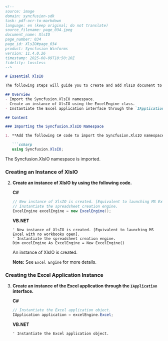 ```markdown
<!--
source: image
domain: syncfusion-sdk
task: pdf-ocr-to-markdown
language: en (keep original; do not translate)
source_filename: page_034.jpeg
document_name: XlsIO
page_number: 034
page_id: XlsIO#page_034
product: Syncfusion Winforms
version: 11.4.0.26
timestamp: 2025-08-09T10:50:10Z
fidelity: lossless
-->

# Essential XlsIO

The following steps will guide you to create and add XlsIO document to this application:

## Overview
- Import the Syncfusion.XlsIO namespace.
- Create an instance of XlsIO using the ExcelEngine class.
- Instantiate the Excel application interface through the `IApplication` object.

## Content

### Importing the Syncfusion.XlsIO Namespace

1. **Add the following C# code to import the Syncfusion.XlsIO namespace.**

   ```csharp
   using Syncfusion.XlsIO;
   ```

   The Syncfusion.XlsIO namespace is imported.

### Creating an Instance of XlsIO

2. **Create an instance of XlsIO by using the following code.**

   **C#**
   ```csharp
   // New instance of XlsIO is created. [Equivalent to launching MS Excel with no workbooks open].
   // Instantiate the spreadsheet creation engine.
   ExcelEngine excelEngine = new ExcelEngine();
   ```

   **VB.NET**
   ```vb.net
   ' New instance of XlsIO is created. [Equivalent to launching MS Excel with no workbooks open].
   ' Instantiate the spreadsheet creation engine.
   Dim excelEngine As ExcelEngine = New ExcelEngine()
   ```

   An instance of XlsIO is created.

   **Note:** See `Excel Engine` for more details.

### Creating the Excel Application Instance

3. **Create an instance of the Excel application through the `IApplication` interface.**

   **C#**
   ```csharp
   // Instantiate the Excel application object.
   IApplication application = excelEngine.Excel;
   ```

   **VB.NET**
   ```vb.net
   ' Instantiate the Excel application object.
   ```

   <!-- tags: [syncfusion, xlsio, namespace, excelengine, iapplication, winforms, sdk, version] keywords: [xlsio, syncfusion, csharp, vb.net, namespace, excelengine, iapplication] -->
```